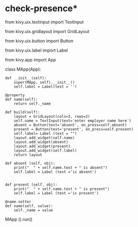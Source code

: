 # check-presence*



from kivy.uix.textinput import TextInput



from kivy.uix.gridlayout import GridLayout



from kivy.uix.button import Button



from kivy.uix.label import Label



from kivy.app import App



class MApp(App):


    def __init__(self):
        super(MApp, self).__init__()
        self.label = Label(text = '')

    @property
    def name(self):
        return self._name

    def build(self):
        layout = GridLayout(cols=3, rows=2)
        self.name = TextInput(text='enter employer name here')
        absent = Button(text='absent', on_press=self.absent)
        present = Button(text='present', on_press=self.present)
        self.label= Label (text = "")
        layout.add_widget(self.name)
        layout.add_widget(absent)
        layout.add_widget(present)
        layout.add_widget(self.label)
        return layout

    def absent (self, obj):
        print("  " + self.name.text + " is absent")
        self.label = Label (text ='is absent')


    def present (self, obj):
        print("  " + self.name.text + " is present")
        self.label = Label (text ='is present')

    @name.setter
    def name(self, value):
        self._name = value


MApp ().run()
